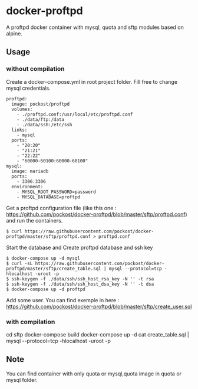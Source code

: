 # docker-proftpd

A proftpd docker container with mysql, quota and sftp modules based on alpine.

## Usage

### without compilation

Create a docker-compose.yml in root project folder. Fill free to change mysql credentials.

```
proftpd:
  image: pockost/proftpd
  volumes:
    - ./proftpd.conf:/usr/local/etc/proftpd.conf
    - ./data/ftp:/data
    - ./data/ssh:/etc/ssh
  links:
    - mysql
  ports:
    - "20:20"
    - "21:21"
    - "22:22"
    - "60000-60100:60000-60100"
mysql:
  image: mariadb
  ports:
    - 3306:3306
  environment:
    - MYSQL_ROOT_PASSWORD=password
    - MYSQL_DATABASE=proftpd
```

Get a proftpd configuration file (like this one : https://github.com/pockost/docker-proftpd/blob/master/sftp/proftpd.conf) and run the containers.

```
$ curl https://raw.githubusercontent.com/pockost/docker-proftpd/master/sftp/proftpd.conf > proftpd.conf
```

Start the database and Create proftpd database and ssh key

```
$ docker-compose up -d mysql
$ curl -sL https://raw.githubusercontent.com/pockost/docker-proftpd/master/sftp/create_table.sql | mysql --protocol=tcp -hlocalhost -uroot -p
$ ssh-keygen -f ./data/ssh/ssh_host_rsa_key -N '' -t rsa
$ ssh-keygen -f ./data/ssh/ssh_host_dsa_key -N '' -t dsa
$ docker-compose up -d proftpd
```

Add some user. You can find exemple in here : https://github.com/pockost/docker-proftpd/blob/master/sftp/create_user.sql

### with compilation
cd sftp
docker-compose build
docker-compose up -d
cat create_table.sql | mysql --protocol=tcp -hlocalhost -uroot -p

## Note

You can find container with only quota or mysql,quota image in quota or mysql folder.
